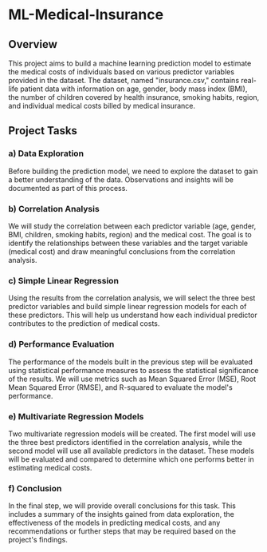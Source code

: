 # ML-Medical-Insurance

## Overview 
This project aims to build a machine learning prediction model to estimate the medical costs of individuals based on various predictor variables provided in the dataset. The dataset, named "insurance.csv," contains real-life patient data with information on age, gender, body mass index (BMI), the number of children covered by health insurance, smoking habits, region, and individual medical costs billed by medical insurance.  

## Project Tasks

### a) Data Exploration
Before building the prediction model, we need to explore the dataset to gain a better understanding of the data. Observations and insights will be documented as part of this process.

### b) Correlation Analysis 
We will study the correlation between each predictor variable (age, gender, BMI, children, smoking habits, region) and the medical cost. The goal is to identify the relationships between these variables and the target variable (medical cost) and draw meaningful conclusions from the correlation analysis.

### c) Simple Linear Regression 
Using the results from the correlation analysis, we will select the three best predictor variables and build simple linear regression models for each of these predictors. This will help us understand how each individual predictor contributes to the prediction of medical costs.

### d) Performance Evaluation 
The performance of the models built in the previous step will be evaluated using statistical performance measures to assess the statistical significance of the results. We will use metrics such as Mean Squared Error (MSE), Root Mean Squared Error (RMSE), and R-squared to evaluate the model's performance.

### e) Multivariate Regression Models 
Two multivariate regression models will be created. The first model will use the three best predictors identified in the correlation analysis, while the second model will use all available predictors in the dataset. These models will be evaluated and compared to determine which one performs better in estimating medical costs.  

### f) Conclusion 
In the final step, we will provide overall conclusions for this task. This includes a summary of the insights gained from data exploration, the effectiveness of the models in predicting medical costs, and any recommendations or further steps that may be required based on the project's findings.
